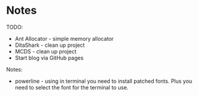 # Notes

TODO:

* Ant Allocator - simple memory allocator
* DitaShark - clean up project
* MCDS - clean up project
* Start blog via GitHub pages

Notes:

* powerline - using in terminal you need to install patched fonts. Plus you need to select the font for the terminal to use.






